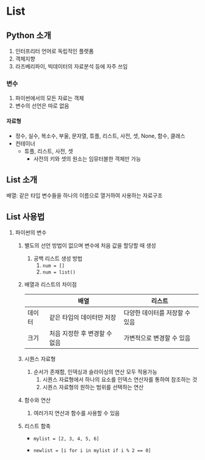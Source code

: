# List

## Python 소개

1. 인터프리터 언어로 독립적인 플랫폼
2. 객체지향
3. 라즈베리파이, 빅데이터의 자료분석 등에 자주 쓰임

### 변수

1. 파이썬에서의 모든 자료는 객체
2. 변수의 선언은 따로 없음

#### 자료형

- 정수, 실수, 복소수, 부울, 문자열, 튜플, 리스트, 사전, 셋, None, 함수, 클래스
- 컨테이너
  - 튜플, 리스트, 사전, 셋
    - 사전의 키와 셋의 원소는 임뮤터블한 객체만 가능

## List 소개

배열: 같은 타입 변수들을 하나의 이름으로 열거하여 사용하는 자료구조

## List  사용법

1. 파이썬의 변수

   1. 별도의 선언 방법이 없으며 변수에 처음 값을 할당할 때 생성

      1. 공백 리스트 생성 방법
         1. `num = []`
         2.  `num = list()`

   2. 배열과 리스트의 차이점

      |        | 배열                          | 리스트                         |
      | ------ | ----------------------------- | ------------------------------ |
      | 데이터 | 같은 타입의 데이터만 저장     | 다양한 데이터를 저장할 수 있음 |
      | 크기   | 처음 지정한 후 변경할 수 없음 | 가변적으로 변경할 수 있음      |

   3. 시퀀스 자료형

      1. 순서가 존재함, 인덱싱과 슬라이싱의 연산 모두 적용가능
         1. 시퀀스 자료형에서 하나의 요소를 인덱스 연산자를 통하여 참조하는 것
         2. 시퀀스 자료형의 원하는 범위를 선택하는 연산

   4. 함수와 연산

      1. 여러가지 연산과 함수를 사용할 수 있음

   5. 리스트 함축

      - `mylist = [2, 3, 4, 5, 6]`

      - `newlist = [i for i in mylist if i % 2 == 0]`

      